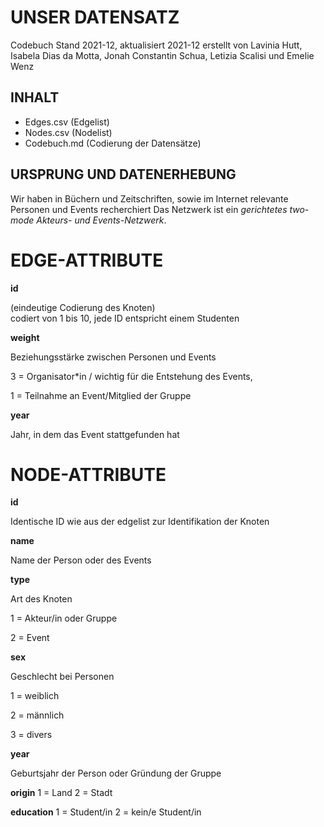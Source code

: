 # UNSER DATENSATZ # 
Codebuch Stand 2021-12, aktualisiert 2021-12
erstellt von Lavinia Hutt, Isabela Dias da Motta, Jonah Constantin Schua, Letizia Scalisi und Emelie Wenz

## INHALT ##
- Edges.csv (Edgelist)
- Nodes.csv (Nodelist)
- Codebuch.md (Codierung der Datensätze)

## URSPRUNG UND DATENERHEBUNG ##
Wir haben in Büchern und Zeitschriften, sowie im Internet relevante Personen und Events recherchiert
Das Netzwerk ist ein *gerichtetes two-mode Akteurs- und Events-Netzwerk*. 


# EDGE-ATTRIBUTE #
**id**  </p>
(eindeutige Codierung des Knoten)   
codiert von 1 bis 10, jede ID entspricht einem Studenten

**weight**  </p>
Beziehungsstärke zwischen Personen und Events </p>
3 = Organisator*in / wichtig für die Entstehung des Events,</p>
1 = Teilnahme an Event/Mitglied der Gruppe

**year** </p>
Jahr, in dem das Event stattgefunden hat

# NODE-ATTRIBUTE #

**id**  </p>
Identische ID wie aus der edgelist zur Identifikation der Knoten

**name** </p>
Name der Person oder des Events


**type**    </p>
Art des Knoten </p>
1 = Akteur/in oder Gruppe</p>
2 = Event </p>

**sex** </p>
Geschlecht bei Personen </p>
1 = weiblich</p>
2 = männlich</p>
3 = divers</p>

**year** </p>
Geburtsjahr der Person oder Gründung der Gruppe

**origin** 
1 = Land
2 = Stadt

**education**
1 = Student/in
2 = kein/e Student/in
